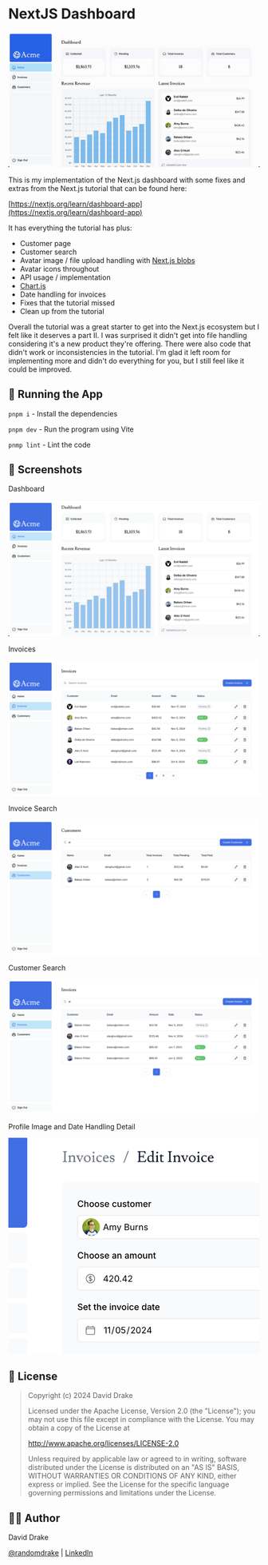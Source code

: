 # NextJS Dashboard

![Recording](https://github.com/randomdrake/nextjs-dashboard/blob/main/public/recording.gif?raw=true)

This is my implementation of the Next.js dashboard with some fixes and extras from the Next.js tutorial that can be found here:

[https://nextjs.org/learn/dashboard-app](https://nextjs.org/learn/dashboard-app)

It has everything the tutorial has plus:

* Customer page
* Customer search
* Avatar image / file upload handling with [Next.js blobs](https://vercel.com/storage/blob)
* Avatar icons throughout
* API usage / implementation
* [Chart.js](https://www.chartjs.org/)
* Date handling for invoices
* Fixes that the tutorial missed
* Clean up from the tutorial

Overall the tutorial was a great starter to get into the Next.js ecosystem but I felt like it deserves a part II. I was surprised it didn't get into file handling considering it's a new product they're offering. There were also code that didn't work or inconsistencies in the tutorial. I'm glad it left room for implementing more and didn't do everything for you, but I still feel like it could be improved.

## 🏃 Running the App

`pnpm i` - Install the dependencies

`pnpm dev` - Run the program using Vite

`pnmp lint` - Lint the code 

## 📸 Screenshots

Dashboard

![Dashboard](https://github.com/randomdrake/nextjs-dashboard/blob/main/public/screenshot-dashboard.png?raw=true)

Invoices

![Invoices](https://github.com/randomdrake/nextjs-dashboard/blob/main/public/screenshot-invoices.png?raw=true)

Invoice Search

![Invoice Search](https://github.com/randomdrake/nextjs-dashboard/blob/main/public/screenshot-search.png?raw=true)

Customer Search

![Customer Search](https://github.com/randomdrake/nextjs-dashboard/blob/main/public/screenshot-customer-search.png?raw=true)

Profile Image and Date Handling Detail

![Profile Image and Date Handling](https://github.com/randomdrake/nextjs-dashboard/blob/main/public/screenshot-detail.png?raw=true)

## 🪪 License

> Copyright (c) 2024 David Drake
> 
> Licensed under the Apache License, Version 2.0 (the "License"); you may not use this file except in compliance with the License. You may obtain a copy of the License at
>
> http://www.apache.org/licenses/LICENSE-2.0
>
> Unless required by applicable law or agreed to in writing, software distributed under the License is distributed on an "AS IS" BASIS, WITHOUT WARRANTIES OR CONDITIONS OF ANY KIND, either express or implied. See the License for the specific language governing permissions and limitations under the License.
 
## 👨‍💻 Author

David Drake

[@randomdrake](https://github.com/randomdrake) | [LinkedIn](https://www.linkedin.com/in/randomdrake)
